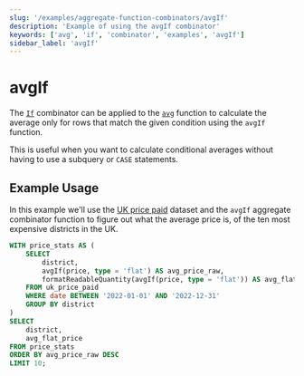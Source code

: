 ```yaml
---
slug: '/examples/aggregate-function-combinators/avgIf'
description: 'Example of using the avgIf combinator'
keywords: ['avg', 'if', 'combinator', 'examples', 'avgIf']
sidebar_label: 'avgIf'
---
```


# avgIf

The [`If`](/sql-reference/aggregate-functions/combinators#-if) combinator can be applied to the [`avg`](/sql-reference/aggregate-functions/reference/avg) function to 
calculate the average only for rows that match the given condition using the 
`avgIf` function.

This is useful when you want to calculate conditional averages without having to
use a subquery or `CASE` statements.

## Example Usage

In this example we'll use the [UK price paid](/getting-started/example-datasets/uk-price-paid)
dataset and the `avgIf` aggregate combinator function to figure out what the 
average price is, of the ten most expensive districts in the UK.

```sql
WITH price_stats AS (
    SELECT
        district,
        avgIf(price, type = 'flat') AS avg_price_raw,
        formatReadableQuantity(avgIf(price, type = 'flat')) AS avg_flat_price
    FROM uk_price_paid
    WHERE date BETWEEN '2022-01-01' AND '2022-12-31'
    GROUP BY district
)
SELECT
    district,
    avg_flat_price
FROM price_stats
ORDER BY avg_price_raw DESC
LIMIT 10;
```